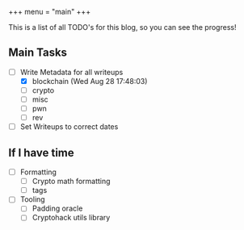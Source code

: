 +++
menu = "main"
+++


This is a list of all TODO's for this blog, so you can see the progress!
## Main Tasks
- [ ] Write Metadata for all writeups
    - [x] blockchain (Wed Aug 28 17:48:03)
    - [ ] crypto
    - [ ] misc
    - [ ] pwn
    - [ ] rev
- [ ] Set Writeups to correct dates

## If I have time
- [ ] Formatting
    - [ ] Crypto math formatting
    - [ ] tags

- [ ] Tooling
    - [ ] Padding oracle
    - [ ] Cryptohack utils library